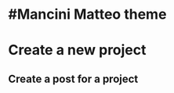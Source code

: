 #Mancini Matteo theme
=========================

# Create a new project

## Create a post for a project